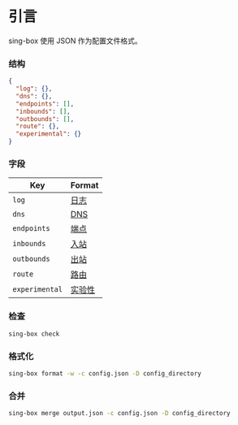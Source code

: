 # 引言

sing-box 使用 JSON 作为配置文件格式。

### 结构

```json
{
  "log": {},
  "dns": {},
  "endpoints": [],
  "inbounds": [],
  "outbounds": [],
  "route": {},
  "experimental": {}
}
```

### 字段

| Key            | Format                 |
|----------------|------------------------|
| `log`          | [日志](./log/)           |
| `dns`          | [DNS](./dns/)          |
| `endpoints`    | [端点](./endpoint/)      |
| `inbounds`     | [入站](./inbound/)       |
| `outbounds`    | [出站](./outbound/)      |
| `route`        | [路由](./route/)         |
| `experimental` | [实验性](./experimental/) |

### 检查

```bash
sing-box check
```

### 格式化

```bash
sing-box format -w -c config.json -D config_directory
```

### 合并

```bash
sing-box merge output.json -c config.json -D config_directory
```